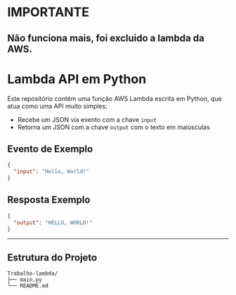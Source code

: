 # IMPORTANTE
Não funciona mais, foi excluido a lambda da AWS.
---
# Lambda API em Python

Este repositório contém uma função AWS Lambda escrita em Python, que atua como uma API muito simples:
- Recebe um JSON via evento com a chave `input`
- Retorna um JSON com a chave `output` com o texto em maiúsculas

## Evento de Exemplo
```json
{
  "input": "Hello, World!"
}
```

## Resposta Exemplo
```json
{
  "output": "HELLO, WORLD!"
}
```
---
## Estrutura do Projeto

```
Trabalho-lambda/
├── main.py
└── README.md
```
